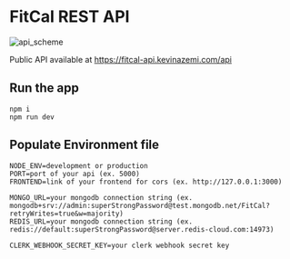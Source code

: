 # FitCal REST API

![api_scheme](https://github.com/FitCal-app/fitcal-api/assets/39599216/1dac6ce0-1c71-4bde-bdc0-7ba696b813e6)

Public API available at https://fitcal-api.kevinazemi.com/api

## Run the app

    npm i
    npm run dev


## Populate Environment file

    NODE_ENV=development or production
    PORT=port of your api (ex. 5000)
    FRONTEND=link of your frontend for cors (ex. http://127.0.0.1:3000)
    
    MONGO_URL=your mongodb connection string (ex. mongodb+srv://admin:superStrongPassword@test.mongodb.net/FitCal?retryWrites=true&w=majority)
    REDIS_URL=your mongodb connection string (ex. redis://default:superStrongPassword@server.redis-cloud.com:14973)
    
    CLERK_WEBHOOK_SECRET_KEY=your clerk webhook secret key

